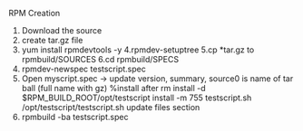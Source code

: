 RPM Creation
1. Download the source
2. create tar.gz file
3. yum install rpmdevtools -y
4.rpmdev-setuptree
5.cp *tar.gz to rpmbuild/SOURCES
6.cd rpmbuild/SPECS
7. rpmdev-newspec testscript.spec
8. Open myscript.spec -> update version, summary,
source0 is name of tar ball (full name with gz)
%install
after rm
install -d $RPM_BUILD_ROOT/opt/testscript
install -m 755 testscript.sh /opt/testscript/testscript.sh
update files section
9. rpmbuild -ba testscript.spec
